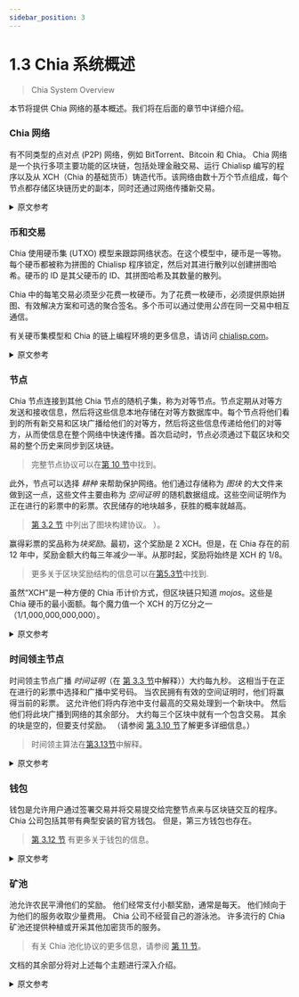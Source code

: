 ```yaml
---
sidebar_position: 3
---
```


# 1.3 Chia 系统概述

> Chia System Overview

本节将提供 Chia 网络的基本概述。我们将在后面的章节中详细介绍。

### Chia 网络

有不同类型的点对点 (P2P) 网络，例如 BitTorrent、Bitcoin 和 Chia。 Chia 网络是一个执行多项主要功能的区块链，包括处理金融交易、运行 Chialisp 编写的程序以及从 XCH（Chia 的基础货币）铸造代币。该网络由数十万个节点组成，每个节点都存储区块链历史的副本，同时还通过网络传播新交易。

<details>
<summary>原文参考</summary>

This section will provide a basic overview of Chia's network. We'll go into much more detail in later sections.

- ### Chia's network

There are different types of peer-to-peer (P2P) networks, such as BitTorrent, Bitcoin, and Chia. The Chia network is a blockchain that performs several major functions, including processing financial transactions, running programs written in Chialisp, and minting tokens from XCH (Chia's base currency). The network is composed of hundreds of thousands of nodes, each of which stores a copy of the blockchain's history, while also propagating new transactions across the network.

</details>

### 币和交易

Chia 使用硬币集 (UTXO) 模型来跟踪网络状态。在这个模型中，硬币是一等物。每个硬币都被称为拼图的 Chialisp 程序锁定，然后对其进行散列以创建拼图哈希。硬币的 ID 是其父硬币的 ID、其拼图哈希及其数量的散列。

Chia 中的每笔交易必须至少花费一枚硬币。为了花费一枚硬币，必须提供原始拼图、有效解决方案和可选的聚合签名。多个币可以通过使用*公告*在同一交易中相互通信。

有关硬币集模型和 Chia 的链上编程环境的更多信息，请访问 [chialisp.com](https://chialisp.com/)。

<details>
<summary>原文参考</summary>

- ### Coins and transactions

Chia uses the coin set (UTXO) model to keep track of the network's state. In this model, a coin is a first-class object. Each coin is locked with a Chialisp program called a _puzzle_, which is then hashed to create a _puzzlehash_. The coin's ID is a hash of its parent coin's ID, its puzzlehash, and its amount.

Each transaction in Chia must spend at least one coin. In order to spend a coin, one must provide the original puzzle, as well as a valid solution, and an optional aggregated signature. Multiple coins can communicate with each other in the same transaction by using _announcements_.

For more info about the coin set model and Chia's on-chain programming environment, see [chialisp.com](https://chialisp.com).

</details>

### 节点

Chia 节点连接到其他 Chia 节点的随机子集，称为对等节点。节点定期从对等方发送和接收信息，然后将这些信息本地存储在对等方数据库中。每个节点将他们看到的所有新交易和区块广播给他们的对等方，然后将这些信息传递给他们的对等方，从而使信息在整个网络中快速传播。首次启动时，节点必须通过下载区块和交易的整个历史来同步到区块链。

>完整节点协议可以在[第 10 节](https://github.com/Chiabee/chia-docs/blob/main/docs/10protocol/protocol)中找到。

此外，节点可以选择 *耕种* 来帮助保护网络。他们通过存储称为 *图块* 的大文件来做到这一点，这些文件主要由称为 *空间证明* 的随机数据组成。这些空间证明作为正在进行的彩票中的彩票。农民储存的地块越多，获胜的概率就越高。

>[第 3.2 节](https://github.com/Chiabee/chia-docs/blob/main/docs/03consensus/proof-of-spac) 中列出了图块构建协议。 ）。

赢得彩票的奖品称为*块奖励*。最初，这个奖励是 2 XCH。但是，在 Chia 存在的前 12 年中，奖励金额大约每三年减少一半。从那时起，奖励将始终是 XCH 的 1/8。

>更多关于区块奖励结构的信息可以在[第5.3节](https://github.com/Chiabee/chia-docs/blob/main/docs/05block-validation/block_rewards)中找到.

虽然“XCH”是一种方便的 Chia 币计价方式，但区块链只知道 *mojos*。这些是 Chia 硬币的最小面额。每个魔力值一个 XCH 的万亿分之一（1/1,000,000,000,000）。

<details>
<summary>原文参考</summary>

- ### Nodes

Chia nodes connect to a random subset of other Chia nodes, called peers. The nodes periodically send and receive information from peers, which is then stored locally in a peer database. Each node broadcasts all new transactions and blocks that they see to their peers, which in turn relay this information to _their_ peers, resulting in the information quickly being propagated throughout the network. When first starting up, nodes have to synchronize to the blockchain, by downloading the entire history of blocks and transactions.

  >The Full Node Protocol can be found in [Section 10](/docs/10protocol/protocol "Section 3.10: Full Node Protocol").

Additionally, nodes have the option of _farming_ to help secure the network. They do this by storing large files called _plots_, which mostly consist of random data called _proofs of space_. These proofs of space function as tickets in an ongoing lottery. The more plots a farmer stores, the higher the probability of winning.

  >The plot construction protocol is laid out in [Section 3.2](/docs/03consensus/proof-of-space "Section 3.2: Proof of Space.").

The prize for winning the lottery is called the _block reward_. Initially, this reward is 2 XCH. However, the reward amount is cut in half approximately every three years for the first 12 years of Chia's existence. From that point forward, the reward will always be 1/8 of an XCH.

  >More info on the block reward structure can be found in [Section 5.3](/docs/05block-validation/block_rewards "Section 5.3: Block Rewards").

While "XCH" is a convenient way to denominate Chia coins, the blockchain only knows about _mojos_. These are the smallest denomination of Chia's coins. Each mojo is worth one trillionth (1/1,000,000,000,000) of an XCH.

</details>

### 时间领主节点

时间领主节点广播 *时间证明*（在 [第 3.3 节](https://github.com/Chiabee/chia-docs/blob/main/docs/03consensus/vdfs)中解释））大约每九秒。 这相当于在正在进行的彩票中选择和广播中奖号码。 当农民拥有有效的空间证明时，他们将赢得当前的彩票。 这允许他们将内存池中支付最高的交易处理到一个新块中。 然后他们将此块广播到网络的其余部分。 大约每三个区块中就有一个包含交易。 其余的块是空的，但要支付奖励。 （请参阅 [第 3.10 节](https://github.com/Chiabee/chia-docs/blob/main/docs/03consensus/foliage)了解更多详细信息。）

>时间领主算法在[第3.13节](https://github.com/Chiabee/chia-docs/blob/main/docs/03consensus/timelords)中解释。

<details>
<summary>原文参考</summary>

- ### Timelord nodes

Timelord nodes broadcast _proofs of time_ (explained in [Section 3.3](/docs/03consensus/vdfs "Section 3.3: VDFs")) around every nine seconds. This is equivalent to selecting and broadcasting the winning numbers in an ongoing lottery. When a farmer has a valid proof of space, they win the current lottery drawing. This allows them to process the highest-paying transactions from the mempool into a new block. They then broadcast this block to the rest of the network. Around one out of every three blocks contains transactions. The rest of the blocks are empty, but do pay a reward. (See [Section 3.10](/docs/03consensus/foliage "Section 3.10: Foliage") for more details.)

  >The timelord algorithm is explained in [Section 3.13](/docs/03consensus/timelords "Section 3.13: Timelord Algorithm").

</details>

### 钱包

钱包是允许用户通过签署交易并将交易提交给完整节点来与区块链交互的程序。 Chia 公司包括其带有典型安装的官方钱包。 但是，第三方钱包也存在。

> [第 3.12 节](https://github.com/Chiabee/chia-docs/blob/main/docs/03consensus/light_clients) 有更多关于钱包的信息。

<details>
<summary>原文参考</summary>

- ### Wallets

Wallets are programs that allow users to interact with the blockchain, by signing and submitting transactions to full nodes. The Chia company includes its official wallet with a typical installation. However, third-party wallets also exist.

  >[Section 3.12](/docs/03consensus/light_clients "Section 3.12: Light Clients") has more info on wallets.

</details>

### 矿池

池允许农民平滑他们的奖励。 他们经常支付小额奖励，通常是每天。 他们倾向于为他们的服务收取少量费用。 Chia 公司不经营自己的游泳池。 许多流行的 Chia 矿池还提供种植或开采其他加密货币的服务。

> 有关 Chia 池化协议的更多信息，请参阅 [第 11 节](https://github.com/Chiabee/chia-docs/blob/main/docs/11pooling/pooling)。

文档的其余部分将对上述每个主题进行深入介绍。

<details>
<summary>原文参考</summary>

- ### Pools

Pools allow farmers to smooth out their rewards. They pay out small rewards frequently, often daily. They tend to charge a small fee for their services. The Chia company doesn't run its own pools. Many popular Chia pools also offer services for farming or mining other cryptocurrencies.

  >For more info on Chia's pooling protocol, see [Section 11](/docs/11pooling/pooling "Section 11: Pooling").

The rest of the documentation will go in-depth for each of the above topics.

</details>
